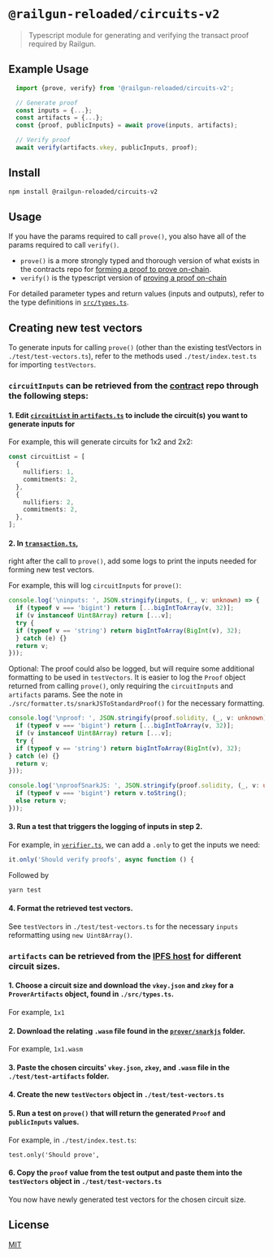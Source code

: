 # `@railgun-reloaded/circuits-v2`

> Typescript module for generating and verifying the transact proof required by Railgun. 

## Example Usage
```typescript
  import {prove, verify} from '@railgun-reloaded/circuits-v2';

  // Generate proof 
  const inputs = {...};
  const artifacts = {...};
  const {proof, publicInputs} = await prove(inputs, artifacts);

  // Verify proof
  await verify(artifacts.vkey, publicInputs, proof);
```

## Install

```bash
npm install @railgun-reloaded/circuits-v2
```

## Usage

If you have the params required to call `prove()`, you also have all of the params required to call `verify()`. 

- `prove()` is a more strongly typed and thorough version of what exists in the contracts repo for [forming a proof to prove on-chain](https://github.com/Railgun-Privacy/contract/blob/612b9687eae8c94d34bf09291ec35f1d8eea1ed2/helpers/logic/prover.ts#L49).
- `verify()` is the typescript version of [proving a proof on-chain](https://github.com/Railgun-Privacy/contract/blob/612b9687eae8c94d34bf09291ec35f1d8eea1ed2/contracts/logic/Verifier.sol#L87)

For detailed parameter types and return values (inputs and outputs), refer to the type definitions in [`src/types.ts`](src/types.ts).

## Creating new test vectors

To generate inputs for calling `prove()` (other than the existing testVectors in `./test/test-vectors.ts`), refer to the methods used `./test/index.test.ts`
for importing `testVectors`. 

### `circuitInputs` can be retrieved from the [contract](https://github.com/Railgun-Privacy/contract) repo through the following steps:

#### 1. Edit [`circuitList` in `artifacts.ts`](https://github.com/Railgun-Privacy/contract/blob/612b9687eae8c94d34bf09291ec35f1d8eea1ed2/helpers/logic/artifacts.ts#L43) to include the circuit(s) you want to generate inputs for

For example, this will generate circuits for 1x2 and 2x2: 

```typescript
const circuitList = [
  {
    nullifiers: 1,
    commitments: 2,
  },
  {
    nullifiers: 2,
    commitments: 2,
  },
];
```

#### 2. In [`transaction.ts`](https://github.com/Railgun-Privacy/contract/blob/612b9687eae8c94d34bf09291ec35f1d8eea1ed2/helpers/logic/transaction.ts#L543), 
right after the call to `prove()`, add some logs to print the inputs needed for forming new test vectors. 

For example, this will log `circuitInputs` for `prove()`:

```typescript
console.log('\ninputs: ', JSON.stringify(inputs, (_, v: unknown) => {
  if (typeof v === 'bigint') return [...bigIntToArray(v, 32)];
  if (v instanceof Uint8Array) return [...v];
  try {
  if (typeof v == 'string') return bigIntToArray(BigInt(v), 32);
  } catch (e) {}
  return v;
}));
```

Optional: The proof could also be logged, but will require some additional formatting to be used in `testVectors`.
It is easier to log the `Proof` object returned from calling `prove()`, only requiring the `circuitInputs` and `artifacts` params. 
See the note in `./src/formatter.ts/snarkJSToStandardProof()` for the necessary formatting.

```typescript
console.log('\nproof: ', JSON.stringify(proof.solidity, (_, v: unknown) => {
  if (typeof v === 'bigint') return [...bigIntToArray(v, 32)];
  if (v instanceof Uint8Array) return [...v];
  try {
  if (typeof v == 'string') return bigIntToArray(BigInt(v), 32);
} catch (e) {}
  return v;
}));
```

```typescript
console.log('\nproofSnarkJS: ', JSON.stringify(proof.solidity, (_, v: unknown) => {
  if (typeof v === 'bigint') return v.toString();
  else return v;
}));
```

#### 3. Run a test that triggers the logging of inputs in step 2. 

For example, in [`verifier.ts`](https://github.com/Railgun-Privacy/contract/blob/612b9687eae8c94d34bf09291ec35f1d8eea1ed2/test/logic/verifier.ts#L178), 
we can add a `.only` to get the inputs we need:

```typescript
it.only('Should verify proofs', async function () {
```

Followed by 

```bash
yarn test
```

#### 4. Format the retrieved test vectors. 

See `testVectors` in `./test/test-vectors.ts` for the necessary `inputs` reformatting using `new Uint8Array()`. 


### `artifacts` can be retrieved from the [IPFS host](https://ipfs.io/ipfs/QmeBrG7pii1qTqsn7rusvDiqXopHPjCT9gR4PsmW7wXqZq/) for different circuit sizes. 

####  1. Choose a circuit size and download the `vkey.json` and `zkey` for a `ProverArtifacts` object, found in `./src/types.ts`. 

For example, `1x1`

#### 2. Download the relating `.wasm` file found in the [`prover/snarkjs`](https://ipfs.io/ipfs/QmeBrG7pii1qTqsn7rusvDiqXopHPjCT9gR4PsmW7wXqZq/prover/snarkjs/) folder. 

For example, `1x1.wasm`

#### 3. Paste the chosen circuits' `vkey.json`, `zkey`, and `.wasm` file in the `./test/test-artifacts` folder. 

#### 4. Create the new `testVectors` object in `./test/test-vectors.ts`

#### 5. Run a test on `prove()` that will return the generated `Proof` and `publicInputs` values. 

For example, in `./test/index.test.ts`:

```
test.only('Should prove',
```

#### 6. Copy the `proof` value from the test output and paste them into the `testVectors` object in `./test/test-vectors.ts`

You now have newly generated test vectors for the chosen circuit size. 

## License
[MIT](LICENSE)